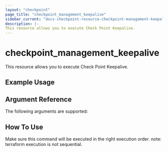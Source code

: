 ```yaml
---
layout: "checkpoint"
page_title: "checkpoint_management_keepalive"
sidebar_current: "docs-checkpoint-resource-checkpoint-management-keepalive"
description: |-
This resource allows you to execute Check Point Keepalive.
---
```


# checkpoint_management_keepalive

This resource allows you to execute Check Point Keepalive.

## Example Usage


## Argument Reference

The following arguments are supported:



## How To Use
Make sure this command will be executed in the right execution order. 
note: terraform execution is not sequential.  

